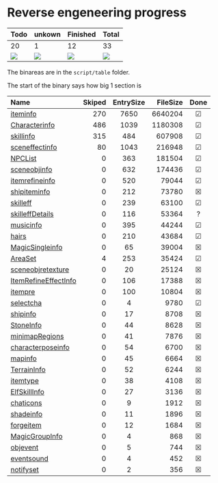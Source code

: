 # Reverse engeneering progress 

|Todo|unkown|Finished|Total|
|---|---|---|---|
|20|1|12|33|
|![](https://geps.dev/progress/60)|![](https://geps.dev/progress/3)|![](https://geps.dev/progress/36)|![](https://geps.dev/progress/100)|

The binareas are in the `script/table` folder.

The start of the binary says how big 1 section is

|Name|Skiped|EntrySize|FileSize|Done|
|:---|---:|:---:|---:|:---:|
|[iteminfo](./iteminfo.md)|270|7650|6640204|&#9745;|
|[Characterinfo](./Characterinfo.md)|486|1039|1180308|&#9745;|
|[skillinfo](./skillinfo.md)|315|484|607908|&#9745;|
|[sceneffectinfo](./sceneffectinfo.md)|80|1043|216948|&#9745;|
|[NPCList](./NPCList.md)|0|363|181504|&#9745;|
|[sceneobjinfo](./sceneobjinfo.md)|0|632|174436|&#9745;|
|[itemrefineinfo](./itemrefineinfo.md)|0|520|79044|&#9745;|
|[shipiteminfo](./shipiteminfo.md)|0|212|73780|&#9746;|
|[skilleff](./skilleff.md)|0|239|63100|&#9745;|
|[skilleffDetails](./skilleffDetails.md)|0|116|53364|?|
|[musicinfo](./musicinfo.md)|0|395|44244|&#9745;|
|[hairs](./hairs.md)|0|210|43684|&#9745;|
|[MagicSingleinfo](./MagicSingleinfo.md)|0|65|39004|&#9746;|
|[AreaSet](./AreaSet.md)|4|253|35424|&#9745;|
|[sceneobjretexture](./sceneobjretexture.md)|0|20|25124|&#9746;|
|[ItemRefineEffectInfo](./ItemRefineEffectInfo.md)|0|106|17388|&#9746;|
|[itempre](./itempre.md)|0|100|10804|&#9746;|
|[selectcha](./selectcha.md)|0|4|9780|&#9745;|
|[shipinfo](./shipinfo.md)|0|17|8708|&#9746;|
|[StoneInfo](./StoneInfo.md)|0|44|8628|&#9746;|
|[minimapRegions](./minimapRegions.md)|0|41|7876|&#9746;|
|[characterposeinfo](./characterposeinfo.md)|0|54|6700|&#9746;|
|[mapinfo](./mapinfo.md)|0|45|6664|&#9746;|
|[TerrainInfo](./TerrainInfo.md)|0|52|6244|&#9746;|
|[itemtype](./itemtype.md)|0|38|4108|&#9746;|
|[ElfSkillInfo](./ElfSkillInfo.md)|0|27|3136|&#9746;|
|[chaticons](./chaticons.md)|0|9|1912|&#9746;|
|[shadeinfo](./shadeinfo.md)|0|11|1896|&#9746;|
|[forgeitem](./forgeitem.md)|0|12|1684|&#9746;|
|[MagicGroupInfo](./MagicGroupInfo.md)|0|4|868|&#9746;|
|[objevent](./objevent.md)|0|5|744|&#9746;|
|[eventsound](./eventsound.md)|0|4|452|&#9746;|
|[notifyset](./notifyset.md)|0|2|356|&#9746;|